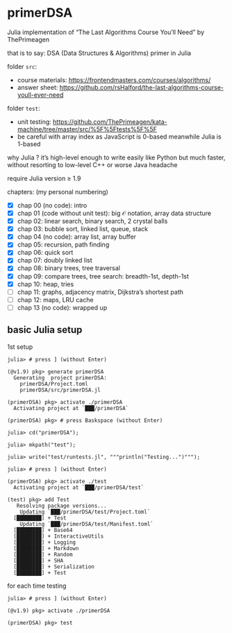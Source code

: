 # primerDSA

Julia implementation of “The Last Algorithms Course You’ll Need” by ThePrimeagen

that is to say: DSA (Data Structures & Algorithms) primer in Julia

folder `src`:
- course materials: https://frontendmasters.com/courses/algorithms/
- answer sheet: https://github.com/rsHalford/the-last-algorithms-course-youll-ever-need

folder `test`:
- unit testing: https://github.com/ThePrimeagen/kata-machine/tree/master/src/%5F%5Ftests%5F%5F<!-- to properly escape double underscore -->
- be careful with array index as JavaScript is 0-based meanwhile Julia is 1-based

why Julia ? it’s high-level enough to write easily like Python but much faster, without resorting to low-level C++ or worse Java headache

require Julia version ≥ 1.9

chapters: (my personal numbering)
- [x] chap 00 (no code): intro
- [x] chap 01 (code without unit test): big 𝒪 notation, array data structure
- [x] chap 02: linear search, binary search, 2 crystal balls
- [x] chap 03: bubble sort, linked list, queue, stack
- [x] chap 04 (no code): array list, array buffer
- [x] chap 05: recursion, path finding
- [x] chap 06: quick sort
- [x] chap 07: doubly linked list
- [x] chap 08: binary trees, tree traversal
- [x] chap 09: compare trees, tree search: breadth-1st, depth-1st
- [x] chap 10: heap, tries
- [ ] chap 11: graphs, adjacency matrix, Dijkstra’s shortest path
- [ ] chap 12: maps, LRU cache
- [ ] chap 13 (no code): wrapped up

## basic Julia setup

1st setup
```
julia> # press ] (without Enter)

(@v1.9) pkg> generate primerDSA
  Generating  project primerDSA:
    primerDSA/Project.toml
    primerDSA/src/primerDSA.jl

(primerDSA) pkg> activate ./primerDSA
  Activating project at `███/primerDSA`

(primerDSA) pkg> # press Baskspace (without Enter)

julia> cd("primerDSA");

julia> mkpath("test");

julia> write("test/runtests.jl", """println("Testing...")""");

julia> # press ] (without Enter)

(primerDSA) pkg> activate ./test
  Activating project at `███/primerDSA/test`

(test) pkg> add Test
   Resolving package versions...
    Updating `███/primerDSA/test/Project.toml`
  [████████] + Test
    Updating `███/primerDSA/test/Manifest.toml`
  [████████] + Base64
  [████████] + InteractiveUtils
  [████████] + Logging
  [████████] + Markdown
  [████████] + Random
  [████████] + SHA
  [████████] + Serialization
  [████████] + Test
```
for each time testing
```
julia> # press ] (without Enter)

(@v1.9) pkg> activate ./primerDSA

(primerDSA) pkg> test
```
